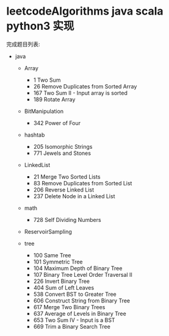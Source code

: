 # leetcodeAlgorithms  java scala python3 实现
完成题目列表:

- java
    - Array
        - 1 Two Sum
        - 26    Remove Duplicates from Sorted Array   
        - 167   Two Sum II - Input array is sorted  
        - 189   Rotate Array   
    - BitManipulation
        - 342   Power of Four
        
    - hashtab
        - 205   Isomorphic Strings
        - 771   Jewels and Stones 
    - LinkedList
        - 21    Merge Two Sorted Lists  
        - 83    Remove Duplicates from Sorted List 
        - 206   Reverse Linked List   
        - 237   Delete Node in a Linked List 
    - math
        - 728   Self Dividing Numbers 
        
    - ReservoirSampling
    - tree
        - 100   Same Tree 
        - 101   Symmetric Tree 
        - 104   Maximum Depth of Binary Tree
        - 107   Binary Tree Level Order Traversal II 
        - 226   Invert Binary Tree   
        - 404	Sum of Left Leaves  
        - 538   Convert BST to Greater Tree    
        - 606   Construct String from Binary Tree    
        - 617   Merge Two Binary Trees
        - 637   Average of Levels in Binary Tree 
        - 653   Two Sum IV - Input is a BST    
        - 669   Trim a Binary Search Tree  

